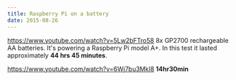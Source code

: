 ```yaml
---
title: Raspberry Pi on a battery
date: 2015-08-26
---
```





https://www.youtube.com/watch?v=5Lw2bFTro58
8x GP2700 rechargeable AA batteries. It's powering a Raspberry Pi model A+. In this test it lasted approximately **44 hrs 45 minutes**.


https://www.youtube.com/watch?v=6Wj7bu3MkI8
**14hr30min**